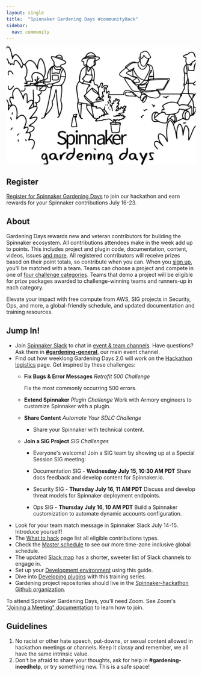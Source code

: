 ```yaml
---
layout: single
title:  "Spinnaker Gardening Days #communityHack"
sidebar:
  nav: community
---
```

![image](SpinnakerGardeningDays.jpg)
## Register
[Register for Spinnaker Gardening Days](https://go.armory.io/gardening) to join our hackathon and earn rewards for your Spinnaker contributions July 16-23.

## About

Gardening Days rewards new and veteran contributors for building the Spinnaker ecosystem. All contributions attendees make in the week add up to points. This includes project and plugin code, documentation, content, videos, issues [and more](https://spinnaker.io/community/gardening/what-to-hack/). All registered contributors will receive prizes based on their point totals, so contribute when you can. When you [sign up](https://go.armory.io/gardening), you'll be matched with a team. Teams can choose a project and compete in one of [four challenge categories](https://spinnaker.io/community/gardening/hack-logistics/#team-challenges). Teams that demo a project will be eligible for prize packages awarded to challenge-winning teams and runners-up in each category.

Elevate your impact with free compute from AWS, SIG projects in Security, Ops, and more, a global-friendly schedule, and updated documentation and training resources.

## Jump In!
- Join [Spinnaker Slack](https://join.spinnaker.io) to chat in [event & team channels](slack-map.md). Have questions? Ask them in [__#gardening-general__](https://spinnakerteam.slack.com/archives/CV4A90DPF), our main event channel.
- Find out how weeklong Gardening Days 2.0 will work on the [Hackathon logistics](hack-logistics.md) page. Get inspired by these challenges:
  - **Fix Bugs & Error Messages** _Retrofit 500 Challenge_ 
  
    Fix the most commonly occurring 500 errors.
    
  - **Extend Spinnaker** _Plugin Challenge_
    Work with Armory engineers to customize Spinnaker with a plugin.
    
  - **Share Content** _Automate Your SDLC Challenge_
    - Share your Spinnaker with technical content.
    
  - **Join a SIG Project** _SIG Challenges_ 
    - Everyone's welcome! Join a SIG team by showing up at a Special Session SIG meeting:
    - Documentation SIG - **Wednesday July 15, 10:30 AM PDT**
      Share docs feedback and develop content for Spinnaker.io.
      
    - Security SIG - **Thursday July 16, 11 AM PDT** 
      Discuss and develop threat models for Spinnaker deployment endpoints.
      
    - Ops SIG - **Thursday July 16, 10 AM PDT**
      Build a Spinnaker customization to automate dynamic accounts configuration.
- Look for your team match message in Spinnaker Slack July 14-15. Introduce yourself!
- The [What to hack](what-to-hack.md) page list all eligible contributions types.
- Check the [Master schedule](schedule.md) to see our more time-zone inclusive global schedule.
- The updated [Slack map](slack-map.md) has a shorter, sweeter list of Slack channels to engage in.
- Set up your [Development environment](dev-environment.md) using this guide.
- Dive into [Developing plugins](developing-plugins.md) with this training series.
- Gardening project repositories should live in the [Spinnaker-hackathon Github organization](https://github.com/spinnaker-hackathon).

To attend Spinnaker Gardening Days, you'll need Zoom. See Zoom's ["Joining a Meeting" documentation](https://support.zoom.us/hc/en-us/articles/201362193-Joining-a-Meeting) to learn how to join.

## Guidelines
1. No racist or other hate speech, put-downs, or sexual content allowed in hackathon meetings or channels. Keep it classy and remember, we all have the same intrinsic value.
2. Don't be afraid to share your thoughts, ask for help in __#gardening-ineedhelp__, or try something new. This is a safe space!
